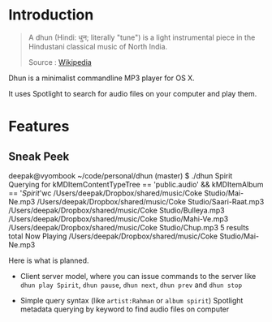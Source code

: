 # Introduction

> A dhun (Hindi: धुन; literally "tune") is a light instrumental piece in the
> Hindustani classical music of North India.
>
> Source : [Wikipedia](http://en.wikipedia.org/wiki/Dhun)

Dhun is a minimalist commandline MP3 player for OS X.

It uses Spotlight to search for audio files on your computer and play them.

# Features

## Sneak Peek

  deepak@vyombook ~/code/personal/dhun (master) $ ./dhun Spirit
  Querying for kMDItemContentTypeTree == 'public.audio' && kMDItemAlbum == '*Spirit*'wc
  /Users/deepak/Dropbox/shared/music/Coke Studio/Mai-Ne.mp3
  /Users/deepak/Dropbox/shared/music/Coke Studio/Saari-Raat.mp3
  /Users/deepak/Dropbox/shared/music/Coke Studio/Bulleya.mp3
  /Users/deepak/Dropbox/shared/music/Coke Studio/Mahi-Ve.mp3
  /Users/deepak/Dropbox/shared/music/Coke Studio/Chup.mp3
  5 results total
  Now Playing /Users/deepak/Dropbox/shared/music/Coke Studio/Mai-Ne.mp3

Here is what is planned.

* Client server model, where you can issue commands to the server like
  `dhun play Spirit`, `dhun pause`, `dhun next`, `dhun prev` and `dhun stop`

* Simple query syntax (like `artist:Rahman` or `album spirit`) Spotlight
  metadata querying by keyword to find audio files on computer

